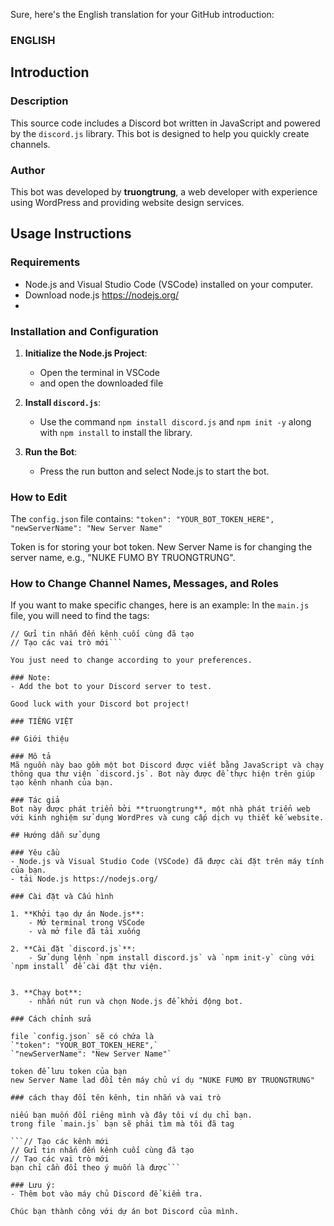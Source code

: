 Sure, here's the English translation for your GitHub introduction:

### ENGLISH

## Introduction

### Description
This source code includes a Discord bot written in JavaScript and powered by the `discord.js` library. This bot is designed to help you quickly create channels.

### Author
This bot was developed by **truongtrung**, a web developer with experience using WordPress and providing website design services.

## Usage Instructions

### Requirements
- Node.js and Visual Studio Code (VSCode) installed on your computer.
- Download node.js https://nodejs.org/
- 
### Installation and Configuration

1. **Initialize the Node.js Project**:
    - Open the terminal in VSCode
    - and open the downloaded file

2. **Install `discord.js`**:
    - Use the command `npm install discord.js` and `npm init -y` along with `npm install` to install the library.

3. **Run the Bot**:
    - Press the run button and select Node.js to start the bot.

### How to Edit

The `config.json` file contains:
`"token": "YOUR_BOT_TOKEN_HERE",`
`"newServerName": "New Server Name"`

Token is for storing your bot token.
New Server Name is for changing the server name, e.g., "NUKE FUMO BY TRUONGTRUNG".

### How to Change Channel Names, Messages, and Roles

If you want to make specific changes, here is an example:
In the `main.js` file, you will need to find the tags:

```// Tạo các kênh mới
// Gửi tin nhắn đến kênh cuối cùng đã tạo
// Tạo các vai trò mới```

You just need to change according to your preferences.

### Note:
- Add the bot to your Discord server to test.

Good luck with your Discord bot project!

### TIẾNG VIỆT

## Giới thiệu

### Mô tả
Mã nguồn này bao gồm một bot Discord được viết bằng JavaScript và chạy thông qua thư viện `discord.js`. Bot này được để thực hiện trên giúp tạo kênh nhanh của bạn.

### Tác giả
Bot này được phát triển bởi **truongtrung**, một nhà phát triển web với kinh nghiệm sử dụng WordPres và cung cấp dịch vụ thiết kế website.

## Hướng dẫn sử dụng

### Yêu cầu
- Node.js và Visual Studio Code (VSCode) đã được cài đặt trên máy tính của bạn.
- tải Node.js https://nodejs.org/

### Cài đặt và Cấu hình

1. **Khởi tạo dự án Node.js**:
    - Mở terminal trong VSCode
    - và mở file đã tải xuống
      
2. **Cài đặt `discord.js`**:
    - Sử dụng lệnh `npm install discord.js` và `npm init-y` cùng với `npm install` để cài đặt thư viện.
   

3. **Chạy bot**:
    - nhấn nút run và chọn Node.js để khởi động bot.
  
### Cách chỉnh sửa

file `config.json` sẽ có chứa là
`"token": "YOUR_BOT_TOKEN_HERE",`
`"newServerName": "New Server Name"`

token để lưu token của bạn
new Server Name lad đổi tên máy chủ ví dụ "NUKE FUMO BY TRUONGTRUNG"

### cách thay đổi tên kênh, tin nhắn và vai trò

niếu bạn muốn đổi riêng mình và đây tôi ví dụ chỉ bạn.
trong file `main.js` bạn sẽ phải tìm mà tôi đã tag

```// Tạo các kênh mới
// Gửi tin nhắn đến kênh cuối cùng đã tạo
// Tạo các vai trò mới
bạn chỉ cần đổi theo ý muốn là được```

### Lưu ý:
- Thêm bot vào máy chủ Discord để kiểm tra.

Chúc bạn thành công với dự án bot Discord của mình.

